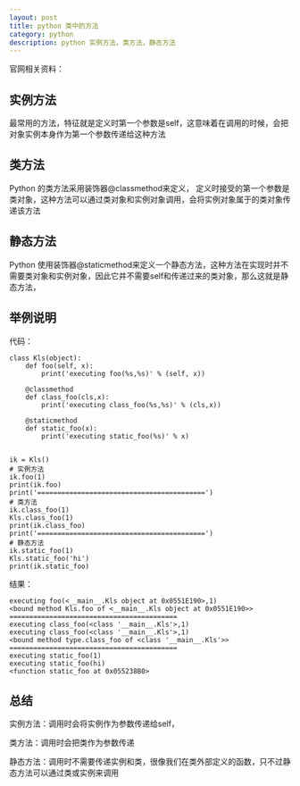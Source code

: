 ```yaml
---
layout: post
title: python 类中的方法
category: python
description: python 实例方法，类方法，静态方法
---
```


官网相关资料： 

## 实例方法
最常用的方法，特征就是定义时第一个参数是self，这意味着在调用的时候，会把对象实例本身作为第一个参数传递给这种方法

## 类方法

Python 的类方法采用装饰器@classmethod来定义， 定义时接受的第一个参数是类对象，这种方法可以通过类对象和实例对象调用，会将实例对象属于的类对象传递该方法

## 静态方法
Python 使用装饰器@staticmethod来定义一个静态方法，这种方法在实现时并不需要类对象和实例对象，因此它并不需要self和传递过来的类对象，那么这就是静态方法，

## 举例说明

代码：

```
class Kls(object):
    def foo(self, x):
        print('executing foo(%s,%s)' % (self, x))

    @classmethod
    def class_foo(cls,x):
        print('executing class_foo(%s,%s)' % (cls,x))

    @staticmethod
    def static_foo(x):
        print('executing static_foo(%s)' % x)


ik = Kls()
# 实例方法
ik.foo(1)
print(ik.foo)
print('==========================================')
# 类方法
ik.class_foo(1)
Kls.class_foo(1)
print(ik.class_foo)
print('==========================================')
# 静态方法
ik.static_foo(1)
Kls.static_foo('hi')
print(ik.static_foo)
```
结果：
```
executing foo(<__main__.Kls object at 0x0551E190>,1)
<bound method Kls.foo of <__main__.Kls object at 0x0551E190>>
==========================================
executing class_foo(<class '__main__.Kls'>,1)
executing class_foo(<class '__main__.Kls'>,1)
<bound method type.class_foo of <class '__main__.Kls'>>
==========================================
executing static_foo(1)
executing static_foo(hi)
<function static_foo at 0x055238B0>
```
## 总结
实例方法：调用时会将实例作为参数传递给self，

类方法：调用时会把类作为参数传递

静态方法：调用时不需要传递实例和类，很像我们在类外部定义的函数，只不过静态方法可以通过类或实例来调用